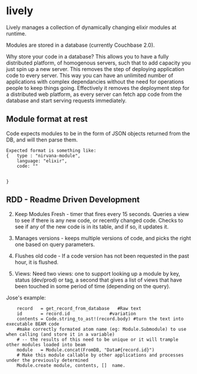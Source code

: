 lively
======

Lively manages a collection of dynamically changing elixir modules at runtime.

Modules are stored in a database (currently Couchbase 2.0). 

Why store your code in a database?  This allows you to have a fully distributed platform,
of homogenous servers, such that to add capacity you just spin up a new server. This 
removes the step of deploying application code to every server. This way you can have an
unlimited number of applications with complex dependancies without the need for operations
people to keep things going.  Effectively it removes the deployment step for a distributed
web platform, as every server can fetch app code from the database and start serving requests
immediately.

## Module format at rest

Code expects modules to be in the form of JSON objects returned from the DB, and will then parse them.

```
Expected format is something like:
{ 	type : "nirvana-module",
	language: "elixir",
	code: ""


}
```

## RDD - Readme Driven Development

2. Keep Modules Fresh - timer that fires every 15 seconds. Queries a view to see if there is any new code, or recently changed code. Checks to see if any of the new code is in its table, and if so, it updates it.
3. Manages versions - keeps multiple versions of code, and picks the right one based on query parameters.

4. Flushes old code - If a code version has not been requested in the past hour, it is flushed.

5. Views: Need two views: one to support looking up a module by key, status (dev/prod) or tag, a second that gives a list of views that have been touched in some period of time (depending on the query).

Jose's example:
```
	record   = get_record_from_database   #Raw text
	id       = record.id			   #variation
	contents = Code.string_to_ast!(record.body)	#turn the text into executable BEAM code
	#make correctly formated atom name (eg: Module.Submodule) to use when calling (and store it in a variable) 
	# -- the results of this need to be unique or it will trample other modules loaded into beam
	module   = Module.concat(FromDB, "Data#{record.id}") 
	# Make this module callable by other applications and processes under the previously determined
	Module.create module, contents, []  name.
```

